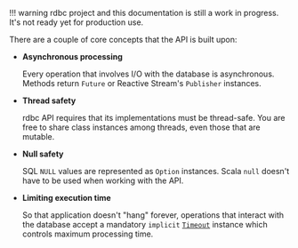 <!---
 ! Copyright 2016-2017 Krzysztof Pado
 !
 ! Licensed under the Apache License, Version 2.0 (the "License");
 ! you may not use this file except in compliance with the License.
 ! You may obtain a copy of the License at
 !
 !     http://www.apache.org/licenses/LICENSE-2.0
 !
 ! Unless required by applicable law or agreed to in writing, software
 ! distributed under the License is distributed on an "AS IS" BASIS,
 ! WITHOUT WARRANTIES OR CONDITIONS OF ANY KIND, either express or implied.
 ! See the License for the specific language governing permissions and
 ! limitations under the License. 
 -->
!!! warning
    rdbc project and this documentation is still a work in progress.
    It's not ready yet for production use.

There are a couple of core concepts that the API is built upon:

*    **Asynchronous processing**

     Every operation that involves I/O with the database is asynchronous. Methods
     return `Future` or Reactive Stream's `Publisher` instances.

*    **Thread safety**

     rdbc API requires that its implementations must be thread-safe. You are free
     to share class instances among threads, even those that are mutable.

*    **Null safety**

     SQL `NULL` values are represented as `Option` instances. Scala `null` doesn't
     have to be used when working with the API.

*    **Limiting execution time**

     So that application doesn't "hang" forever, operations that interact with
     the database accept a mandatory `implicit` [`Timeout`]() instance which
     controls maximum processing time.
